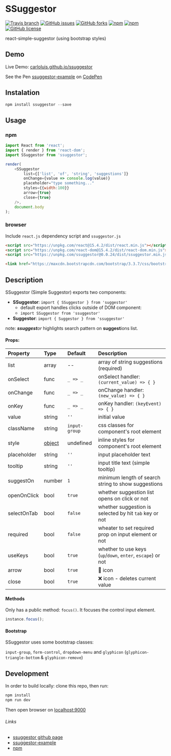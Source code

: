 # SSuggestor

[![Travis branch](https://img.shields.io/travis/carloluis/ssuggestor/master.svg)](https://travis-ci.org/carloluis/ssuggestor)
[![GitHub issues](https://img.shields.io/github/issues/carloluis/ssuggestor.svg)](https://github.com/carloluis/ssuggestor/issues)
[![GitHub forks](https://img.shields.io/github/forks/carloluis/ssuggestor.svg)](https://github.com/carloluis/ssuggestor/network)
[![npm](https://img.shields.io/npm/v/ssuggestor.svg)](https://www.npmjs.com/package/ssuggestor)
[![npm](https://img.shields.io/npm/dt/ssuggestor.svg)](https://npm-stat.com/charts.html?package=ssuggestor)
[![GitHub license](https://img.shields.io/badge/license-MIT-blue.svg)](https://raw.githubusercontent.com/carloluis/ssuggestor/master/LICENSE)

react-simple-suggestor (using bootstrap styles)

## Demo

Live Demo: [carloluis.github.io/ssuggestor](https://carloluis.github.io/ssuggestor/)

See the Pen [ssuggestor-example](http://codepen.io/carloluis/pen/rjpLYw/) on [CodePen](http://codepen.io)

## Instalation

```javascript
npm install ssuggestor --save
```

## Usage 

### npm

```javascript
import React from 'react';
import { render } from 'react-dom';
import SSuggestor from 'ssuggestor';

render(
	<SSuggestor 
		list={['list', 'of', 'string', 'suggestions']}
		onChange={value => console.log(value)}
		placeholder="type something..."
		styles={{width:100}}
		arrow={true}
		close={true}
	/>,
	document.body
);

```

### browser

Include `react.js` dependency script and `ssuggestor.js` 

```html
<script src="https://unpkg.com/react@15.4.2/dist/react.min.js"></script>
<script src="https://unpkg.com/react-dom@15.4.2/dist/react-dom.min.js"></script>
<script src="https://unpkg.com/ssuggestor@0.0.24/dist/ssuggestor.min.js"></script>

<link href="https://maxcdn.bootstrapcdn.com/bootstrap/3.3.7/css/bootstrap.min.css">
```

## Description

SSuggestor (Simple Suggestor) exports two components:
* __SSuggestor__: `import { SSuggestor } from 'suggestor'`
	* default export handles clicks outside of DOM component: 
  * `import SSuggestor from 'ssuggestor'`
* __Suggestor__: `import { Suggestor } from 'ssuggestor'`

note: _**ssuggest**or_ highlights search pattern on **suggest**ions list.

#### Props:

Property | Type | Default | Description
:--------|:-----|:--------|:-----------
list     | array | -- | array of string suggestions (required)
onSelect | func | `_ => _` | onSelect handler: `(current_value) => { }`
onChange | func | `_ => _` | onChange handler: `(new_value) => { }`
onKey	 | func | `_ => _` | onKey handler: `(keyEvent) => { }`
value    | string | `''` | initial value
className| string | `input-group` | css classes for component's root element
style    | [object](https://facebook.github.io/react/docs/dom-elements.html#style "react style object") | undefined | inline styles for component's root element
placeholder | string | `''` | input placeholder text
tooltip  | string | `''` | input title text (simple tooltip)
suggestOn| number | `1` | minimum length of search string to show suggestions
openOnClick | bool | `true` | whether suggestion list opens on click or not
selectOnTab | bool | `false` | whether suggestion is selected by hit `tab` key or not
required | bool | `false` | wheater to set required prop on input element or not
useKeys  | bool | `true` | whether to use keys (`up`/`down`, `enter`, `escape`) or not
arrow    | bool | `true` | :small_red_triangle_down: icon
close    | bool | `true` | :x: icon - deletes current value


#### Methods

Only has a public method: `focus()`. It focuses the control input element.
```javascript
instance.focus();
```

#### Bootstrap

SSuggestor uses some bootstrap classes: 

`input-group`, `form-control`, `dropdown-menu` and `glyphicon` (`glyphicon-triangle-bottom` & `glyphicon-remove`) 

## Development

In order to build locally: clone this repo, then run:
```javascript
npm install
npm run dev
```

Then open browser on [localhost:9000](http://localhost:9000/)

###### Links
* [ssuggestor github page](https://carloluis.github.io/ssuggestor/)
* [ssuggestor-example](http://codepen.io/carloluis/pen/rjpLYw/)
* [npm](https://www.npmjs.com/package/ssuggestor "ssuggestor@npm")
